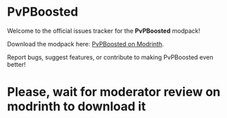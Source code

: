 # PvPBoosted  
Welcome to the official issues tracker for the **PvPBoosted** modpack!  

Download the modpack here: [PvPBoosted on Modrinth](https://modrinth.com/project/pvpboosted/).  

Report bugs, suggest features, or contribute to making PvPBoosted even better!

# Please, wait for moderator review on modrinth to download it
